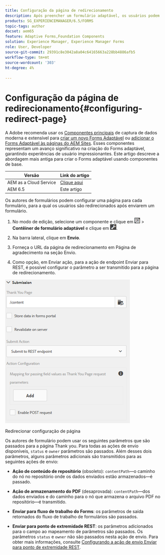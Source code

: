 ```yaml
---
title: Configuração da página de redirecionamento
description: Após preencher um formulário adaptável, os usuários podem ser redirecionados para uma página da Web que os autores de formulários podem configurar ao criar o formulário.
products: SG_EXPERIENCEMANAGER/6.5/FORMS
topic-tags: author
docset: aem65
feature: Adaptive Forms,Foundation Components
solution: Experience Manager, Experience Manager Forms
role: User, Developer
source-git-commit: 29391c8e3042a8a04c64165663a228bb4886afb5
workflow-type: tm+mt
source-wordcount: '303'
ht-degree: 4%

---
```


# Configuração da página de redirecionamento{#configuring-redirect-page}

A Adobe <span class="preview"> recomenda usar os [Componentes principais](https://experienceleague.adobe.com/docs/experience-manager-core-components/using/adaptive-forms/introduction.html?lang=pt-BR) de captura de dados moderna e extensível para [criar um novo Forms Adaptável](/help/forms/using/create-an-adaptive-form-core-components.md) ou [adicionar o Forms Adaptável às páginas do AEM Sites](/help/forms/using/create-or-add-an-adaptive-form-to-aem-sites-page.md). Esses componentes representam um avanço significativo na criação do Forms adaptável, garantindo experiências de usuário impressionantes. Este artigo descreve a abordagem mais antiga para criar o Forms adaptável usando componentes de base. </span>

| Versão | Link do artigo |
| -------- | ---------------------------- |
| AEM as a Cloud Service | [Clique aqui](https://experienceleague.adobe.com/docs/experience-manager-cloud-service/content/forms/adaptive-forms-authoring/authoring-adaptive-forms-foundation-components/configure-submit-actions-and-metadata-submission/configuring-redirect-page.html?lang=pt-BR) |
| AEM 6.5 | Este artigo |

Os autores de formulários podem configurar uma página para cada formulário, para a qual os usuários são redirecionados após enviarem um formulário.

1. No modo de edição, selecione um componente e clique em ![nível do campo](assets/field-level.png) > **Contêiner de formulário adaptável** e clique em ![cmppr](assets/cmppr.png).

1. Na barra lateral, clique em **Envio**.

1. Forneça o URL da página de redirecionamento em Página de agradecimento na seção Envio.
1. Como opção, em Enviar ação, para a ação de endpoint Enviar para REST, é possível configurar o parâmetro a ser transmitido para a página de redirecionamento.

![Redirecionar configuração de página](assets/thank-you-setting-1.png)

Redirecionar configuração de página

Os autores de formulário podem usar os seguintes parâmetros que são passados para a página Thank you. Para todas as ações de envio disponíveis, `status` e `owner` parâmetros são passados. Além desses dois parâmetros, alguns parâmetros adicionais são transmitidos para as seguintes ações de envio:

* **Ação de conteúdo de repositório** (obsoleto): `contentPath`—o caminho do nó no repositório onde os dados enviados estão armazenados—é passado.

* **Ação de armazenamento do PDF** (desaprovada): `contentPath`—dos dados enviados e do caminho para o nó que armazena o arquivo PDF no repositório—é transmitido.

* **Enviar para fluxo de trabalho do Forms**: os parâmetros de saída retornados do fluxo de trabalho de formulários são passados.

* **Enviar para ponto de extremidade REST**: os parâmetros adicionados para o campo ao mapeamento de parâmetros são passados. Os parâmetros `status` e `owner` não são passados nesta ação de envio. Para obter mais informações, consulte [Configurando a ação de envio Enviar para ponto de extremidade REST](../../forms/using/configuring-submit-actions.md).
